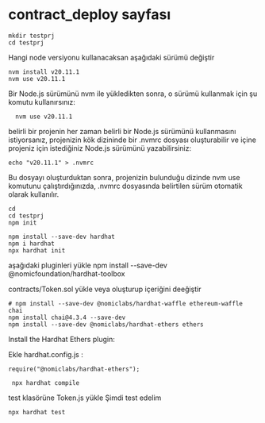 # contract_deploy sayfası
    mkdir testprj
    cd testprj

Hangi node versiyonu kullanacaksan aşağıdaki sürümü değiştir

    nvm install v20.11.1
    nvm use v20.11.1

Bir Node.js sürümünü nvm ile yükledikten sonra, o sürümü kullanmak için şu komutu kullanırsınız:
      
      nvm use v20.11.1

belirli bir projenin her zaman belirli bir Node.js sürümünü kullanmasını istiyorsanız, 
projenizin kök dizininde bir .nvmrc dosyası oluşturabilir ve içine projeniz için istediğiniz Node.js sürümünü yazabilirsiniz:

    echo "v20.11.1" > .nvmrc

 Bu dosyayı oluşturduktan sonra, projenizin bulunduğu dizinde nvm use komutunu çalıştırdığınızda,
 .nvmrc dosyasında belirtilen sürüm otomatik olarak kullanılır.

    cd
    cd testprj
    npm init

    npm install --save-dev hardhat
    npm i hardhat
    npx hardhat init
aşağıdaki pluginleri yükle
    npm install --save-dev @nomicfoundation/hardhat-toolbox

contracts/Token.sol yükle veya oluşturup içeriğini deeğiştir

    
    # npm install --save-dev @nomiclabs/hardhat-waffle ethereum-waffle chai
    npm install chai@4.3.4 --save-dev
    npm install --save-dev @nomiclabs/hardhat-ethers ethers
    
   

Install the Hardhat Ethers plugin:
 
Ekle   hardhat.config.js  :
 
    require("@nomiclabs/hardhat-ethers");

     npx hardhat compile
test klasörüne Token.js yükle
Şimdi test edelim

    npx hardhat test




 
